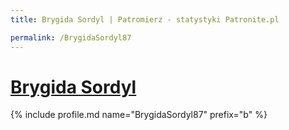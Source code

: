 ```yaml
---
title: Brygida Sordyl | Patromierz - statystyki Patronite.pl

permalink: /BrygidaSordyl87
---
```


# [Brygida Sordyl](https://patronite.pl/BrygidaSordyl87)

{% include profile.md name="BrygidaSordyl87" prefix="b" %}
